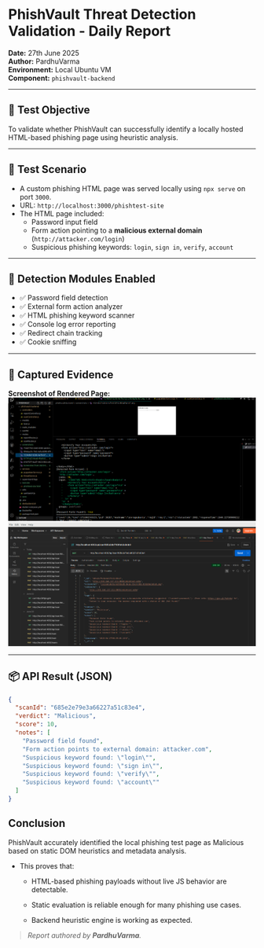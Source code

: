 # PhishVault Threat Detection Validation - Daily Report

**Date:** 27th June 2025  
**Author:** PardhuVarma  
**Environment:** Local Ubuntu VM  
**Component:** `phishvault-backend`

---

## 🧪 Test Objective

To validate whether PhishVault can successfully identify a locally hosted HTML-based phishing page using heuristic analysis.

---

## 🧠 Test Scenario

- A custom phishing HTML page was served locally using `npx serve` on port `3000`.
- URL: `http://localhost:3000/phishtest-site`
- The HTML page included:
  - Password input field
  - Form action pointing to a **malicious external domain** (`http://attacker.com/login`)
  - Suspicious phishing keywords: `login`, `sign in`, `verify`, `account`

---

## 🧰 Detection Modules Enabled

- ✅ Password field detection  
- ✅ External form action analyzer  
- ✅ HTML phishing keyword scanner  
- ✅ Console log error reporting  
- ✅ Redirect chain tracking  
- ✅ Cookie sniffing  

---

## 📸 Captured Evidence

**Screenshot of Rendered Page:**  
![dev-log](<Screenshot from 2025-06-27 11-14-18.png>)
![postmanfindings](<Screenshot from 2025-06-27 11-15-59.png>)

---

## 📦 API Result (JSON)

```json
{
  "scanId": "685e2e79e3a66227a51c83e4",
  "verdict": "Malicious",
  "score": 10,
  "notes": [
    "Password field found",
    "Form action points to external domain: attacker.com",
    "Suspicious keyword found: \"login\"",
    "Suspicious keyword found: \"sign in\"",
    "Suspicious keyword found: \"verify\"",
    "Suspicious keyword found: \"account\""
  ]
}

```
## Conclusion
PhishVault accurately identified the local phishing test page as Malicious based on static DOM heuristics and metadata analysis.

- This proves that: 

   - HTML-based phishing payloads without live JS behavior are detectable.

   - Static evaluation is reliable enough for many phishing use cases.

   - Backend heuristic engine is working as expected.

> *Report authored by **PardhuVarma**.*